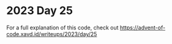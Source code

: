 # 2023 Day 25

For a full explanation of this code, check out https://advent-of-code.xavd.id/writeups/2023/day/25